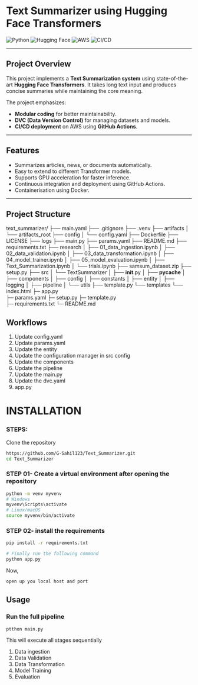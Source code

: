 # Text Summarizer using Hugging Face Transformers  

![Python](https://img.shields.io/badge/Python-3.12-blue) ![Hugging Face](https://img.shields.io/badge/Hugging%20Face-Transformers-orange) ![AWS](https://img.shields.io/badge/AWS-Deployment-yellow) ![CI/CD](https://img.shields.io/badge/CI/CD-GitHub_Actions-green)  

---

## **Project Overview**

This project implements a **Text Summarization system** using state-of-the-art **Hugging Face Transformers**. It takes long text input and produces concise summaries while maintaining the core meaning.  

The project emphasizes:  
- **Modular coding** for better maintainability.  
- **DVC (Data Version Control)** for managing datasets and models.    
- **CI/CD deployment** on AWS using **GitHub Actions**.  

---

## **Features**

- Summarizes articles, news, or documents automatically.  
- Easy to extend to different Transformer models.  
- Supports GPU acceleration for faster inference.  
- Continuous integration and deployment using GitHub Actions.  
- Containerisation using Docker.    

---

## **Project Structure**
text_summarizer/
├── main.yaml
├── .gitignore
├── .venv
├── artifacts
│   └── artifacts_root
├── config
│   └── config.yaml
├── Dockerfile
├── LICENSE
├── logs
├── main.py
├── params.yaml
├── README.md
├── requirements.txt
├── research
│   ├── 01_data_ingestion.ipynb
│   ├── 02_data_validation.ipynb
│   ├── 03_data_transformation.ipynb
│   ├── 04_model_trainer.ipynb
│   ├── 05_model_evaluation.ipynb
│   ├── Text_Summarization.ipynb
│   └── trials.ipynb
├── samsum_dataset.zip
├── setup.py
├── src
│   └── TextSummarizer
│       ├── __init__.py
│       ├── __pycache__
│       ├── components
│       ├── config
│       ├── constants
│       ├── entity
│       ├── logging
│       ├── pipeline
│       └── utils
├── template.py
└── templates
    └── index.html
├─ app.py    
├─ params.yaml
├─ setup.py
├─ template.py   
├─ requirements.txt
└─ README.md

## Workflows

1. Update config.yaml
2. Update params.yaml
3. Update the entity
4. Update the configuration manager in src config
5. Update the components
6. Update the pipeline 
7. Update the main.py
8. Update the dvc.yaml
9. app.py

# INSTALLATION
### STEPS:

Clone the repository

```bash
https://github.com/G-Sahil123/Text_Summarizer.git
cd Text_Summarizer
```
### STEP 01- Create a virtual environment after opening the repository

```bash
python -m venv myvenv
# Windows
myvenv\Scripts\activate
# Linux/macOS
source myvenv/bin/activate
```

### STEP 02- install the requirements
```bash
pip install -r requirements.txt
```

```bash
# Finally run the following command
python app.py
```

Now,
```bash
open up you local host and port
```

## Usage
### Run the full pipeline
```bash
ptthon main.py
```
This will execute all stages sequentially
1. Data ingestion
2. Data Validation
3. Data Transformation
4. Model Training
5. Evaluation
